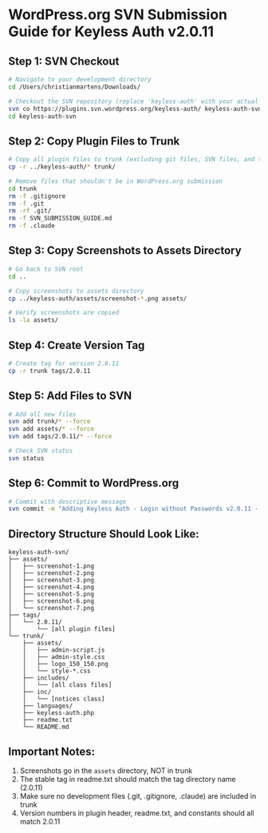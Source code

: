 # WordPress.org SVN Submission Guide for Keyless Auth v2.0.11

## Step 1: SVN Checkout
```bash
# Navigate to your development directory
cd /Users/christianmartens/Downloads/

# Checkout the SVN repository (replace 'keyless-auth' with your actual slug if different)
svn co https://plugins.svn.wordpress.org/keyless-auth/ keyless-auth-svn
cd keyless-auth-svn
```

## Step 2: Copy Plugin Files to Trunk
```bash
# Copy all plugin files to trunk (excluding git files, SVN files, and this guide)
cp -r ../keyless-auth/* trunk/

# Remove files that shouldn't be in WordPress.org submission
cd trunk
rm -f .gitignore
rm -f .git
rm -rf .git/
rm -f SVN_SUBMISSION_GUIDE.md
rm -f .claude
```

## Step 3: Copy Screenshots to Assets Directory
```bash
# Go back to SVN root
cd ..

# Copy screenshots to assets directory
cp ../keyless-auth/assets/screenshot-*.png assets/

# Verify screenshots are copied
ls -la assets/
```

## Step 4: Create Version Tag
```bash
# Create tag for version 2.0.11
cp -r trunk tags/2.0.11
```

## Step 5: Add Files to SVN
```bash
# Add all new files
svn add trunk/* --force
svn add assets/* --force
svn add tags/2.0.11/* --force

# Check SVN status
svn status
```

## Step 6: Commit to WordPress.org
```bash
# Commit with descriptive message
svn commit -m "Adding Keyless Auth - Login without Passwords v2.0.11 - Enhanced passwordless authentication with SMTP support, email templates, and mail logging"
```

## Directory Structure Should Look Like:
```
keyless-auth-svn/
├── assets/
│   ├── screenshot-1.png
│   ├── screenshot-2.png
│   ├── screenshot-3.png
│   ├── screenshot-4.png
│   ├── screenshot-5.png
│   ├── screenshot-6.png
│   └── screenshot-7.png
├── tags/
│   └── 2.0.11/
│       └── [all plugin files]
└── trunk/
    ├── assets/
    │   ├── admin-script.js
    │   ├── admin-style.css
    │   ├── logo_150_150.png
    │   └── style-*.css
    ├── includes/
    │   └── [all class files]
    ├── inc/
    │   └── [notices class]
    ├── languages/
    ├── keyless-auth.php
    ├── readme.txt
    └── README.md
```

## Important Notes:
1. Screenshots go in the `assets` directory, NOT in trunk
2. The stable tag in readme.txt should match the tag directory name (2.0.11)
3. Make sure no development files (.git, .gitignore, .claude) are included in trunk
4. Version numbers in plugin header, readme.txt, and constants should all match 2.0.11